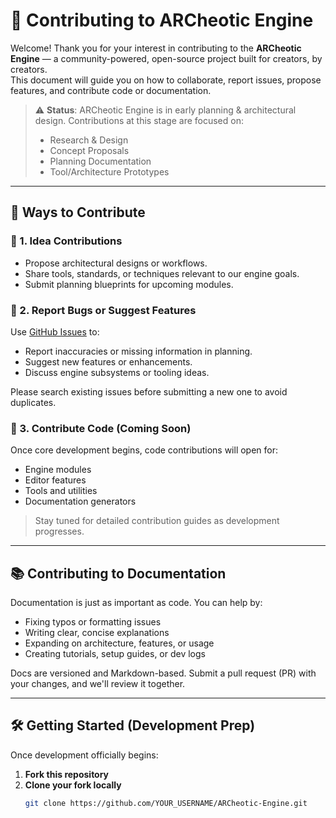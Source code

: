 # 🤝 Contributing to ARCheotic Engine

Welcome! Thank you for your interest in contributing to the **ARCheotic Engine** — a community-powered, open-source project built for creators, by creators.  
This document will guide you on how to collaborate, report issues, propose features, and contribute code or documentation.

> ⚠️ **Status**: ARCheotic Engine is in early planning & architectural design. Contributions at this stage are focused on:
> - Research & Design
> - Concept Proposals
> - Planning Documentation
> - Tool/Architecture Prototypes

---

## 🌟 Ways to Contribute

### 🧠 1. **Idea Contributions**
- Propose architectural designs or workflows.
- Share tools, standards, or techniques relevant to our engine goals.
- Submit planning blueprints for upcoming modules.

### 🐞 2. **Report Bugs or Suggest Features**
Use [GitHub Issues](../../issues) to:
- Report inaccuracies or missing information in planning.
- Suggest new features or enhancements.
- Discuss engine subsystems or tooling ideas.

Please search existing issues before submitting a new one to avoid duplicates.

### 🧰 3. **Contribute Code (Coming Soon)**
Once core development begins, code contributions will open for:
- Engine modules
- Editor features
- Tools and utilities
- Documentation generators

> Stay tuned for detailed contribution guides as development progresses.

---

## 📚 Contributing to Documentation

Documentation is just as important as code. You can help by:
- Fixing typos or formatting issues
- Writing clear, concise explanations
- Expanding on architecture, features, or usage
- Creating tutorials, setup guides, or dev logs

Docs are versioned and Markdown-based. Submit a pull request (PR) with your changes, and we'll review it together.

---

## 🛠️ Getting Started (Development Prep)

Once development officially begins:

1. **Fork this repository**
2. **Clone your fork locally**  
   ```bash
   git clone https://github.com/YOUR_USERNAME/ARCheotic-Engine.git
